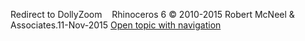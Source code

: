---
---

Redirect to DollyZoom&#160;
&#160;
Rhinoceros 6 © 2010-2015 Robert McNeel &amp; Associates.11-Nov-2015
 [Open topic with navigation](dollyzoom.html) 

